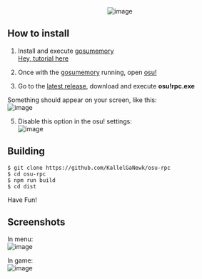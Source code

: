 <div style="text-align: center;"><img src="https://imgur.com/6Kw4l8t.png" alt="image"></div>

## How to install

1. Install and execute [gosumemory](https://github.com/l3lackShark/gosumemory/releases/latest) <br>
[Hey, tutorial here](https://github.com/l3lackShark/gosumemory/blob/master/README.md#usage)

2. Once with the [gosumemory](https://github.com/l3lackShark/gosumemory/releases/latest) running, open [osu!](https://osu.ppy.sh)

4. Go to the [latest release](https://github.com/KallelGaNewk/osu-rpc/releases/latest), download and execute **osu!rpc.exe**

Something should appear on your screen, like this:<br>
![image](https://user-images.githubusercontent.com/61438367/113467637-adbf7b80-941a-11eb-984f-086b3f9cb4c4.png)

5. Disable this option in the osu! settings:<br>
![image](https://user-images.githubusercontent.com/61438367/113485811-d6308f80-9485-11eb-8146-228d9ee69708.png)

## Building

```
$ git clone https://github.com/KallelGaNewk/osu-rpc
$ cd osu-rpc
$ npm run build
$ cd dist
```

Have Fun!

## Screenshots

In menu:<br>
![image](https://user-images.githubusercontent.com/61438367/113467675-f4ad7100-941a-11eb-80f0-e5830c29e673.png)

In game:<br>
![image](https://user-images.githubusercontent.com/61438367/113467687-00009c80-941b-11eb-9988-8062ad9bfae1.png)

